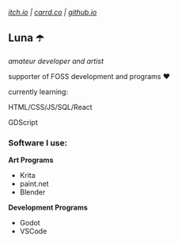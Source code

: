 *[itch.io](https://lunaui.itch.io/) | 
[carrd.co](https://lunaui.carrd.co/) | 
[github.io](https://lunauii.github.io)*
## Luna ☂️
*amateur developer and artist*

supporter of FOSS development and programs ❤️


currently learning:

HTML/CSS/JS/SQL/React

GDScript

### Software I use:

__Art Programs__
- Krita
- paint.net
- Blender

__Development Programs__
- Godot
- VSCode

<!---
Lunauii/Lunauii is a ✨ special ✨ repository because its `README.md` (this file) appears on your GitHub profile.
You can click the Preview link to take a look at your changes.
--->
